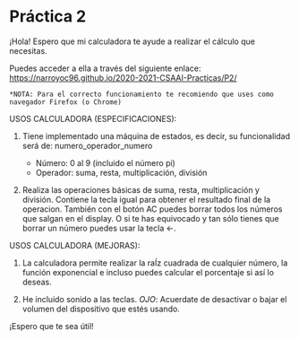  # Práctica 2

¡Hola! Espero que mi calculadora te ayude a realizar el cálculo que necesitas.

Puedes acceder a ella a través del siguiente enlace: https://narroyoc96.github.io/2020-2021-CSAAI-Practicas/P2/

    *NOTA: Para el correcto funcionamiento te recomiendo que uses como navegador Firefox (o Chrome)

USOS CALCULADORA (ESPECIFICACIONES):

1. Tiene implementado una máquina de estados, es decir, su funcionalidad será de: numero_operador_numero
    - Número: 0 al 9 (incluido el número pi)
    - Operador: suma, resta, multiplicación, división

2. Realiza las operaciones básicas de suma, resta, multiplicación y división. Contiene la tecla igual para obtener el resultado final de la operacion. También con el botón AC puedes borrar todos los números que salgan en el display. O si te has equivocado y tan sólo tienes que borrar un número puedes usar la tecla ←. 


USOS CALCULADORA (MEJORAS):

1. La calculadora permite realizar la raÍz cuadrada de cualquier número, la función exponencial e incluso puedes calcular el porcentaje si así lo deseas.

2. He incluido sonido a las teclas. *OJO*: Acuerdate de desactivar o bajar el volumen del dispositivo que estés usando.


¡Espero que te sea útil!




